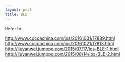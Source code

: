 ```yaml
---
layout: post
title: BLE
---
```


Refer to:  

<http://www.cocoachina.com/ios/20161031/17889.html>  
<http://www.cocoachina.com/ios/20161021/17813.html>    
<http://liuyanwei.jumppo.com/2015/07/17/ios-BLE-1.html>  
<http://liuyanwei.jumppo.com/2015/08/14/ios-BLE-2.html>
